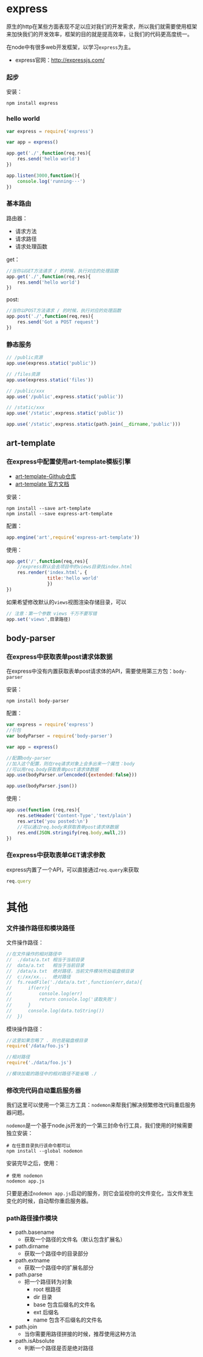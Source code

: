 # express

原生的http在某些方面表现不足以应对我们的开发需求，所以我们就需要使用框架来加快我们的开发效率，框架的目的就是提高效率，让我们的代码更高度统一。

在node中有很多web开发框架，以学习`express`为主。

- express官网：http://expressjs.com/

### 起步

安装：

```shell
npm install express
```

### hello world

```js
var express = require('express')

var app = express()

app.get('./',function(req,res){
    res.send('hello world')
})

app.listen(3000,function(){
    console.log('running···')
})
```

### 基本路由

路由器：

- 请求方法
- 请求路径
- 请求处理函数

get：

```js
//当你以GET方法请求 / 的时候，执行对应的处理函数
app.get('./',function(req,res){
    res.send('hello world')
})
```

post:

```js
//当你以POST方法请求 / 的时候，执行对应的处理函数
app.post('./',function(req,res){
    res.send('Got a POST request')
})
```

### 静态服务

```js
// /public资源
app.use(express.static('public'))

// /files资源
app.use(express.static('files'))

// /public/xxx
app.use('/public',express.static('public'))

// /static/xxx
app.use('/static',express.static('public'))

app.use('/static',express.static(path.join(__dirname,'public')))
```

## art-template

### 在express中配置使用art-template模板引擎

- [art-template-Github仓库](http://github.com/aui/art-template)
- [art-template 官方文档](https://aui.github.io/art-template)

安装：

```shell
npm install --save art-template
npm install --save express-art-template
```

配置：

```js
app.engine('art',require('express-art-template'))
```

使用：

```js
app.get('/',function(req,res){
    //express默认会去项目中的views目录找index.html
    res.render('index.html'，{
               title:'hello world'
               })
})
```

如果希望修改默认的`views`视图渲染存储目录，可以

```js
// 注意：第一个参数 views 千万不要写错
app.set('views',目录路径)
```



## body-parser

### 在express中获取表单post请求体数据

在express中没有内置获取表单post请求体的API，需要使用第三方包：`body-parser`

安装：

```shell
npm install body-parser
```

配置：

```js
var express = require('express')
//引包
var bodyParser = require('body-parser')

var app = express()

//配置body-parser
//加入这个配置，则在req请求对象上会多出来一个属性：body
//可以用req.body获取表单post请求体数据
app.use(bodyParser.urlencoded({extended:false}))

app.use(bodyParser.json())

```

使用：

```js
app.use(function (req,res){
    res.setHeader('Content-Type','text/plain')
    res.write('you posted:\n')
    //可以通过req.body来获取表单post请求体数据
    res.end(JSON.stringify(req.body,null,2))
})
```



### 在express中获取表单GET请求参数

express内置了一个API，可以直接通过`req.query`来获取

```js
req.query
```



# 其他

### 文件操作路径和模块路径

文件操作路径：

```js
//在文件操作的相对路径中
//  ./data/a.txt 相当于当前目录
//  data/a.txt   相当于当前目录
//  /data/a.txt	 绝对路径，当前文件模块所处磁盘根目录
//  c:/xx/xx...  绝对路径
//  fs.readFile('./data/a.txt',function(err,data){
//		if(err){
//			console.log(err)
//			return console.log('读取失败')
//		}
//		console.log(data.toString())	
//	})
```

模块操作路径：

```js
//这里如果忽略了 . 则也是磁盘根目录
require('/data/foo.js')

//相对路径
require('./data/foo.js')

//模块加载的路径中的相对路径不能省略 ./
```

### 修改完代码自动重启服务器

我们这里可以使用一个第三方工具：`nodemon`来帮我们解决频繁修改代码重启服务器问题。

`nodemon`是一个基于node.js开发的一个第三封命令行工具，我们使用的时候需要独立安装：

```shell
# 在任意目录执行该命令都可以
npm install --global nodemon
```

安装完毕之后，使用：

```shell
# 使用 nodemon
nodemon app.js
```

只要是通过`nodemon app.js`启动的服务，则它会监视你的文件变化，当文件发生变化的时候，自动帮你重启服务器。

### path路径操作模块

- path.basename
  - 获取一个路径的文件名（默认包含扩展名）
- path.dirname
  - 获取一个路径中的目录部分
- path.extname
  - 获取一个路径中的扩展名部分
- path.parse
  - 把一个路径转为对象
    - root 根路径
    - dir 目录
    - base 包含后缀名的文件名
    - ext 后缀名
    - name 包含不后缀名的文件名
- path.join
  - 当你需要用路径拼接的时候，推荐使用这种方法
- path.isAbsolute
  - 判断一个路径是否是绝对路径

